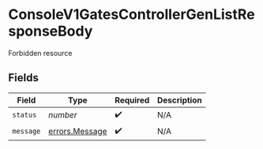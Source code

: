 # ConsoleV1GatesControllerGenListResponseBody

Forbidden resource


## Fields

| Field                                            | Type                                             | Required                                         | Description                                      |
| ------------------------------------------------ | ------------------------------------------------ | ------------------------------------------------ | ------------------------------------------------ |
| `status`                                         | *number*                                         | :heavy_check_mark:                               | N/A                                              |
| `message`                                        | [errors.Message](../../models/errors/message.md) | :heavy_check_mark:                               | N/A                                              |